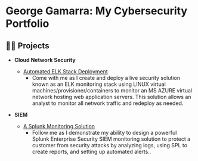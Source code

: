 <h1>George Gamarra: My Cybersecurity Portfolio</h1>

<h2>👨‍💻 Projects</h2>

- <b>Cloud Network Security</b>
  - [Automated ELK Stack Deployment](https://github.com/gogamarra/Bootcamp-ELK-Stack/blob/master/README.md)
    - Come with me as I create and deploy a live security solution known as an ELK monitoring stack using LINUX virtual machines/provisioner/containers to monitor an MS AZURE virtual network hosting web application servers. This solution allows an analyst to monitor all network traffic and redeploy as needed.

- <b>SIEM</b>
  - [A Splunk Monitoring Solution](https://github.com/gogamarra/SIEM-SplunkMonitoring/blob/main/README.md)
    - Follow me as I demonstrate my ability to design a powerful Splunk Enterprise Security SIEM monitoring solution to protect a customer from security attacks by analyzing logs, using SPL to create reports, and setting up automated alerts..
<!-- 
<h2>📺 Popular YouTube Videos</h2>

- [How to get into Cybersecurity Starting From Zero](https://www.youtube.com/watch?v=a83ASGn_V_s)



<h2> 🤳 Connect with me:</h2>

[<img align="left" alt="JoshMadakor | YouTube" width="22px" src="https://cdn.jsdelivr.net/npm/simple-icons@v3/icons/youtube.svg" />][youtube]
[<img align="left" alt="JoshMadakor | Twitter" width="22px" src="https://cdn.jsdelivr.net/npm/simple-icons@v3/icons/twitter.svg" />][twitter]
[<img align="left" alt="JoshMadakor | LinkedIn" width="22px" src="https://cdn.jsdelivr.net/npm/simple-icons@v3/icons/linkedin.svg" />][linkedin]
[<img align="left" alt="JoshMadakor | Instagram" width="22px" src="https://cdn.jsdelivr.net/npm/simple-icons@v3/icons/instagram.svg" />][instagram]

[twitter]: https://twitter.com/joshmadakor
[youtube]: https://www.youtube.com/c/joshmadakor
[instagram]: https://www.instagram.com/joshmadakor/
[linkedin]: https://linkedin.com/in/joshmadakor

<!--
**joshmadakor1/joshmadakor1** is a ✨ _special_ ✨ repository because its `README.md` (this file) appears on your GitHub profile.

Here are some ideas to get you started:

- 🔭 I’m currently working on ...
- 🌱 I’m currently learning ...
- 👯 I’m looking to collaborate on ...
- 🤔 I’m looking for help with ...
- 💬 Ask me about ...
- 📫 How to reach me: ...
- 😄 Pronouns: ...
- ⚡ Fun fact: ...
-->
